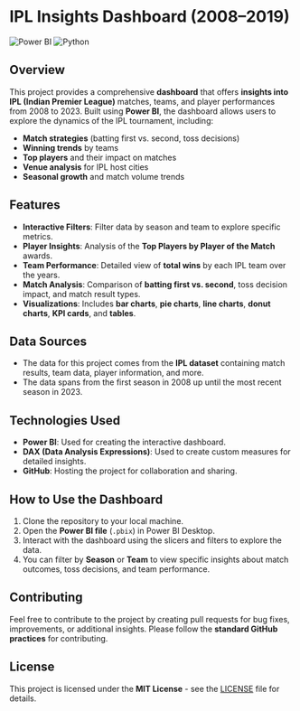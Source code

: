 
# IPL Insights Dashboard (2008–2019)

![Power BI](https://img.shields.io/badge/Tool-Power%20BI-yellow) ![Python](https://img.shields.io/badge/Language-Python-blue)

## Overview

This project provides a comprehensive **dashboard** that offers **insights into IPL (Indian Premier League)** matches, teams, and player performances from 2008 to 2023. Built using **Power BI**, the dashboard allows users to explore the dynamics of the IPL tournament, including:
- **Match strategies** (batting first vs. second, toss decisions)
- **Winning trends** by teams
- **Top players** and their impact on matches
- **Venue analysis** for IPL host cities
- **Seasonal growth** and match volume trends

## Features
- **Interactive Filters**: Filter data by season and team to explore specific metrics.
- **Player Insights**: Analysis of the **Top Players by Player of the Match** awards.
- **Team Performance**: Detailed view of **total wins** by each IPL team over the years.
- **Match Analysis**: Comparison of **batting first vs. second**, toss decision impact, and match result types.
- **Visualizations**: Includes **bar charts**, **pie charts**, **line charts**, **donut charts**, **KPI cards**, and **tables**.

## Data Sources

- The data for this project comes from the **IPL dataset** containing match results, team data, player information, and more.
- The data spans from the first season in 2008 up until the most recent season in 2023.

## Technologies Used
- **Power BI**: Used for creating the interactive dashboard.
- **DAX (Data Analysis Expressions)**: Used to create custom measures for detailed insights.
- **GitHub**: Hosting the project for collaboration and sharing.

## How to Use the Dashboard
1. Clone the repository to your local machine.
2. Open the **Power BI file** (`.pbix`) in Power BI Desktop.
3. Interact with the dashboard using the slicers and filters to explore the data.
4. You can filter by **Season** or **Team** to view specific insights about match outcomes, toss decisions, and team performance.

## Contributing
Feel free to contribute to the project by creating pull requests for bug fixes, improvements, or additional insights. Please follow the **standard GitHub practices** for contributing.

## License
This project is licensed under the **MIT License** - see the [LICENSE](LICENSE) file for details.

